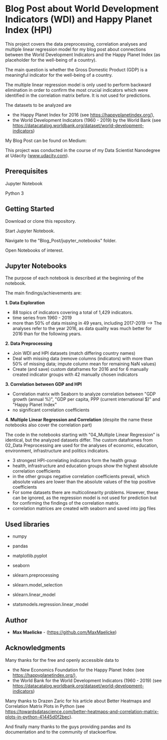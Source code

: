 # Blog Post about World Development Indicators (WDI) and Happy Planet Index (HPI)

This project covers the data preprocessing, correlation analyses and multiple linear regression model for my blog post about connections between the World Development Indicators and the Happy Planet Index (as placeholder for the well-being of a country).

The main question is whether the Gross Domestic Product (GDP) is a meaningful indicator for the well-being of a country.

The multiple linear regression model is only used to perform backward elimination in order to confirm the most crucial indicators which were identified in the correlation matrix before. It is not used for predictions.

The datasets to be analyzed are
* the Happy Planet Index for 2016 (see https://happyplanetindex.org/),
* the World Development Indicators (1960 - 2019) by the World Bank (see https://datacatalog.worldbank.org/dataset/world-development-indicators)

My Blog Post can be found on Medium:

This project was conducted in the course of my Data Scientist Nanodegree at Udacity (www.udacity.com).


## Prerequisites

Jupyter Notebook

Python 3

## Getting Started

Download or clone this repository.

Start Jupyter Notebook.

Navigate to the "Blog_Post/jupyter_notebooks" folder.

Open Notebooks of interest.

## Jupyter Notebooks

The purpose of each notebook is described at the beginning of the notebook.

The main findings/achievements are:

**1. Data Exploration**
  * 88 topics of indicators covering a total of 1,429 indicators.
  * time series from 1960 - 2019
  * more than 50% of data missing in 49 years, including 2017-2019
  --> The analyses refer to the year 2016, as data quality was much better for 2016 than for the following years.

**2. Data Preprocessing**
  * Join WDI and HPI datasets (match differing country names)
  * Deal with missing data (remove columns (indicators) with more than 50% of missing data; impute column mean for remaining NaN values)
  * Create (and save) custom dataframes for 2016 and for 6 manually created indicator groups with 42 manually chosen indicators

**3. Correlation between GDP and HPI**
  * Correlation matrix with Seaborn to analyze correlation between "GDP growth  (annual %)", "GDP per capita, PPP (current international $)" and "Happy Planet Index"
  * no significant correlation coefficients

**4. Multiple Linear Regression and Correlation** (despite the name these notebooks also cover the correlation part)

The code in the notebooks starting with "04_Multiple Linear Regression" is identical, but the analyzed datasets differ. The custom dataframes from 02_Data Preprocessing are used for the analyses of economic, education, environment, infrastructure and politics indicators.
  * 3 strongest HPI-correlating indicators form the health group
  * health, infrastructure and education groups show the highest absolute correlation coefficients
  * in the other groups negative correlation coefficients prevail, which absolute values are lower than the absolute values of the top positive coefficients
  * For some datasets there are multicolinearity problems. However, these can be ignored, as the regression model is not used for prediction but for confirming the findings of the correlation matrix.
  * correlation matrices are created with seaborn and saved into jpg files


## Used libraries

* numpy
* pandas
* matplotlib.pyplot
* seaborn

* sklearn.preprocessing
* sklearn.model_selection
* sklearn.linear_model

* statsmodels.regression.linear_model


## Author

* **Max Maelicke** - (https://github.com/MaxMaelicke)


## Acknowledgments

Many thanks for the free and openly accessible data to
* the New Economics Foundation for the Happy Planet Index (see https://happyplanetindex.org/),
* the World Bank for the World Development Indicators (1960 - 2019) (see https://datacatalog.worldbank.org/dataset/world-development-indicators)

Many thanks to Drazen Zaric for his article about Better Heatmaps and Correlation Matrix Plots in Python (see https://towardsdatascience.com/better-heatmaps-and-correlation-matrix-plots-in-python-41445d0f2bec).

And finally many thanks to the guys providing pandas and its documentation and to the community of stackoerflow.
